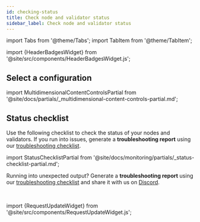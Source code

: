 ```yaml
---
id: checking-status
title: Check node and validator status
sidebar_label: Check node and validator status
---
```


import Tabs from '@theme/Tabs';
import TabItem from '@theme/TabItem';

import {HeaderBadgesWidget} from '@site/src/components/HeaderBadgesWidget.js';

<HeaderBadgesWidget lastVerifiedDateString="September 5th, 2022" lastVerifiedVersionString="v3.1.0" />

<div class='status-guide'>

## Select a configuration 

import MultidimensionalContentControlsPartial from '@site/docs/partials/_multidimensional-content-controls-partial.md';

<MultidimensionalContentControlsPartial />

## Status checklist

Use the following checklist to check the status of your nodes and validators. If you run into issues, generate a **troubleshooting report** using our [troubleshooting checklist](../troubleshooting/issues-errors.md).

import StatusChecklistPartial from '@site/docs/monitoring/partials/_status-checklist-partial.md';

<StatusChecklistPartial />

Running into unexpected output? Generate a **troubleshooting report** using our [troubleshooting checklist](../troubleshooting/issues-errors.md) and share it with us on [Discord](https://discord.gg/prysmaticlabs).

</div>

<br />

import {RequestUpdateWidget} from '@site/src/components/RequestUpdateWidget.js';

<RequestUpdateWidget />
